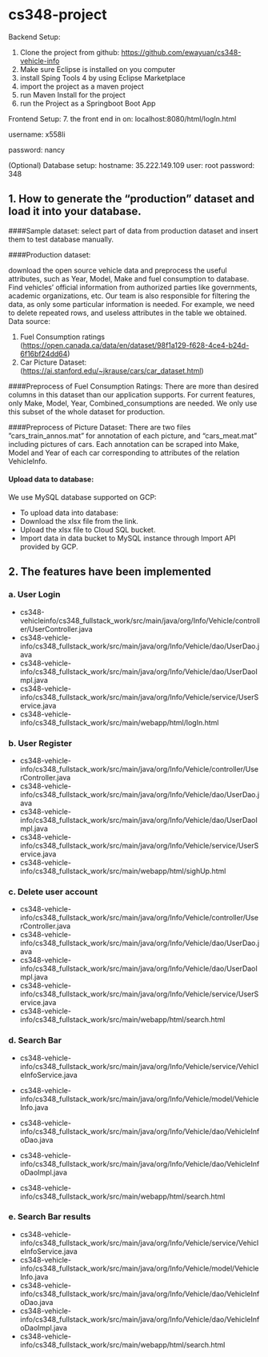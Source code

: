 # cs348-project

Backend Setup:
1. Clone the project from github: https://github.com/ewayuan/cs348-vehicle-info
2. Make sure Eclipse is installed on you computer
3. install Sping Tools 4 by using Eclipse Marketplace
4. import the project as a maven project
5. run Maven Install for the project
6. run the Project as a Springboot Boot App

Frontend Setup:
7. the front end in on: localhost:8080/html/logIn.html 

   username: x558li 

   password: nancy

(Optional) Database setup:
hostname: 35.222.149.109
user: root
password: 348



## 1. How to generate the “production” dataset and load it into your database. 
####Sample dataset: 
select part of data from production dataset and insert them to test database manually.

####Production dataset: 

download the open source vehicle data and preprocess the useful attributes, such as Year, Model, Make and fuel consumption to database. Find vehicles’ official information from authorized parties like governments, academic  organizations, etc. Our team is also responsible for filtering the data, as only some particular information is needed. For example, we need to delete repeated rows, and useless attributes in the table we obtained.
Data source:

1. Fuel Consumption ratings (https://open.canada.ca/data/en/dataset/98f1a129-f628-4ce4-b24d-6f16bf24dd64)
2. Car Picture Dataset:
   (https://ai.stanford.edu/~jkrause/cars/car_dataset.html)

####Preprocess of Fuel Consumption Ratings:
There are more than desired columns in this dataset than our application supports.  For current features, only Make, Model, Year, Combined_consumptions are needed.  We only use this subset of the whole dataset for production.

####Preprocess of Picture Dataset:
There are two files ”cars_train_annos.mat” for annotation of each picture, and “cars_meat.mat” including pictures of cars.  Each annotation can be scraped into Make, Model and Year of each car corresponding to attributes of the relation VehicleInfo.


#### Upload data to database:
   We use MySQL database supported on GCP: 
 -	To upload data into database:
 -	Download the xlsx file from the link.
 -	Upload the xlsx file to Cloud SQL bucket.
 -	Import data in data bucket to MySQL instance through Import API provided by GCP.



## 2. The features have been implemented
### a. User Login
- cs348-vehicleinfo/cs348_fullstack_work/src/main/java/org/Info/Vehicle/controller/UserController.java
- cs348-vehicle-info/cs348_fullstack_work/src/main/java/org/Info/Vehicle/dao/UserDao.java
- cs348-vehicle-info/cs348_fullstack_work/src/main/java/org/Info/Vehicle/dao/UserDaoImpl.java
- cs348-vehicle-info/cs348_fullstack_work/src/main/java/org/Info/Vehicle/service/UserService.java
- cs348-vehicle-info/cs348_fullstack_work/src/main/webapp/html/logIn.html
### b. User Register
- cs348-vehicle-info/cs348_fullstack_work/src/main/java/org/Info/Vehicle/controller/UserController.java
- cs348-vehicle-info/cs348_fullstack_work/src/main/java/org/Info/Vehicle/dao/UserDao.java
- cs348-vehicle-info/cs348_fullstack_work/src/main/java/org/Info/Vehicle/dao/UserDaoImpl.java
- cs348-vehicle-info/cs348_fullstack_work/src/main/java/org/Info/Vehicle/service/UserService.java
- cs348-vehicle-info/cs348_fullstack_work/src/main/webapp/html/sighUp.html
### c. Delete user account
- cs348-vehicle-info/cs348_fullstack_work/src/main/java/org/Info/Vehicle/controller/UserController.java
- cs348-vehicle-info/cs348_fullstack_work/src/main/java/org/Info/Vehicle/dao/UserDao.java
- cs348-vehicle-info/cs348_fullstack_work/src/main/java/org/Info/Vehicle/dao/UserDaoImpl.java
- cs348-vehicle-info/cs348_fullstack_work/src/main/java/org/Info/Vehicle/service/UserService.java
- cs348-vehicle-info/cs348_fullstack_work/src/main/webapp/html/search.html
### d. Search Bar
- cs348-vehicle-info/cs348_fullstack_work/src/main/java/org/Info/Vehicle/service/VehicleInfoService.java

- cs348-vehicle-info/cs348_fullstack_work/src/main/java/org/Info/Vehicle/model/VehicleInfo.java
-  cs348-vehicle-info/cs348_fullstack_work/src/main/java/org/Info/Vehicle/dao/VehicleInfoDao.java

- cs348-vehicle-info/cs348_fullstack_work/src/main/java/org/Info/Vehicle/dao/VehicleInfoDaoImpl.java

- cs348-vehicle-info/cs348_fullstack_work/src/main/webapp/html/search.html
### e. Search Bar results
- cs348-vehicle-info/cs348_fullstack_work/src/main/java/org/Info/Vehicle/service/VehicleInfoService.java
- cs348-vehicle-info/cs348_fullstack_work/src/main/java/org/Info/Vehicle/model/VehicleInfo.java
- cs348-vehicle-info/cs348_fullstack_work/src/main/java/org/Info/Vehicle/dao/VehicleInfoDao.java
- cs348-vehicle-info/cs348_fullstack_work/src/main/java/org/Info/Vehicle/dao/VehicleInfoDaoImpl.java
- cs348-vehicle-info/cs348_fullstack_work/src/main/webapp/html/search.html